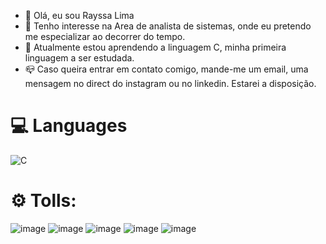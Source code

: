 - 👋 Olá, eu sou Rayssa Lima
- 👀 Tenho interesse na Area de analista de sistemas, onde eu pretendo me especializar ao decorrer do tempo.
- 🌱 Atualmente estou aprendendo a linguagem C, minha primeira linguagem a ser estudada.
- 📪 Caso queira entrar em contato comigo, mande-me um email, uma mensagem no direct do instagram ou no linkedin. Estarei a disposição.

# 💻 Languages
![C](https://img.shields.io/badge/c-%2300599C.svg?style=for-the-badge&logo=c&logoColor=white)
# ⚙ Tolls:
![image](https://img.shields.io/badge/-Visual%20Studio%20Code-333333?style=for-the-badge&logo=visual-studio-code&logoColor=007ACC)
![image](https://img.shields.io/badge/Windows-017AD7?style=for-the-badge&logo=windows&logoColor=white)
![image](https://img.shields.io/badge/GitHub-100000?style=for-the-badge&logo=github&logoColor=white)
![image](https://img.shields.io/badge/Git-E34F26?style=for-the-badge&logo=git&logoColor=white)
![image](https://img.shields.io/badge/Unity-100000?style=for-the-badge&logo=unity&logoColor=white)

